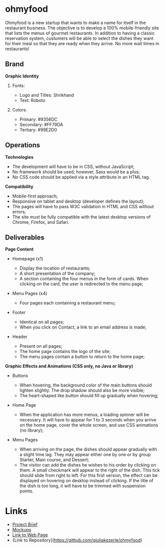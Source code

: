 # ohmyfood
Ohmyfood is a new startup that wants to make a name for itself in the restaurant business. The objective is to develop a 100% mobile-friendly site that lists the menus of gourmet restaurants. In addition to having a classic reservation system, customers will be able to select the dishes they want for their meal so that they are ready when they arrive. No more wait times in restaurants!

## Brand
**Graphic Identity**
1. Fonts:
   - Logo and Titles: Shrikhand
   - Text: Roboto

2. Colors:
   - Primary: #9356DC
   - Secondary: #FF79DA
   - Tertiary: #99E2D0

## Operations
**Technologies**
  * The development will have to be in CSS, without JavaScript;
  * No framework should be used; however, Sass would be a plus;
  * No CSS code should be applied via a style attribute in an HTML tag.

**Compatibility**
  * Mobile-first approach;
  * Responsive on tablet and desktop (developer defines the layout);
  * The pages will have to pass W3C validation in HTML and CSS without errors;
  * The site must be fully compatible with the latest desktop versions of Chrome, Firefox, and Safari.

## Deliverables
**Page Content**
  * Homepage (x1)
    * Display the location of restaurants;
    * A short presentation of the company; 
    * A section containing the four menus in the form of cards. When clicking on the card, the user is redirected to the menu page;

  * Menu Pages (x4)
    * Four pages each containing a restaurant menu;

  * Footer
    * Identical on all pages;
    * When you click on Contact, a link to an email address is made;

   * Header
     * Present on all pages;
     * The home page contains the logo of the site;
     * The menu pages contain a button to return to the home page;

**Graphic Effects and Animations (CSS only, no Java or library)**
  * Buttons
    * When hovering, the background color of the main buttons should lighten slightly. The drop shadow should also be more visible;
    * The heart-shaped like button should fill up gradually when hovering;
  
  * Home Page
    * When the application has more menus, a loading spinner will be necessary. It will have to appear for 1 to 3 seconds when you arrive on the home page, cover the whole screen, and use CSS animations (no library);

  * Menu Pages
    * When arriving on the page, the dishes should appear gradually with a slight time lag. They may appear either one by one or by group Starter, Main course, and Dessert;
    * The visitor can add the dishes he wishes to his order by clicking on them. A small checkmark will appear to the right of the dish. This tick should slide from right to left. For this first version, the effect can be displayed on hovering on desktop instead of clicking. If the title of the dish is too long, it will have to be trimmed with suspension points. 

# Links
  * [Project Brief](https://s3-eu-west-1.amazonaws.com/course.oc-static.com/projects/Web%20Developer%20P3/Creative%20Brief%20-%20Ohmyfood!.pdf)
  * [Mockups](https://course.oc-static.com/projects/Front-End+V2/P3+CSS+animations/Projet+3+-+ohmyfood+EN.zip)
  * [Link to Web Page](https://giuliakezerle.github.io/ohmyfood/index.html)
  * {Link to Repository](https://github.com/giuliakezerle/ohmyfood)
